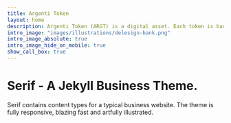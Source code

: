 ```yaml
---
title: Argenti Token
layout: home
description: Argenti Token (ARGT) is a digital asset. Each token is backed by one ounce of fine silver. 
intro_image: "images/illustrations/delesign-bank.png"
intro_image_absolute: true
intro_image_hide_on_mobile: true
show_call_box: true
---
```


# Serif - A Jekyll Business Theme.

Serif contains content types for a typical business website. The theme is fully responsive, blazing fast and artfully illustrated.
